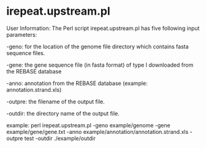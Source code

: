 # irepeat.upstream.pl
User Information: The Perl script irepeat.upstream.pl has five following input parameters: 

-geno: for the location of the genome file directory which contains fasta sequence files.

-gene: the gene sequence file (in fasta format) of type I downloaded from the REBASE database

-anno: annotation from the REBASE database (example: annotation.strand.xls)

-outpre: the filename of the output file.

-outdir: the directory name of the output file.

example: perl irepeat.upstream.pl -geno example/genome -gene example/gene/gene.txt -anno example/annotation/annotation.strand.xls -outpre test -outdir ./example/outdir
